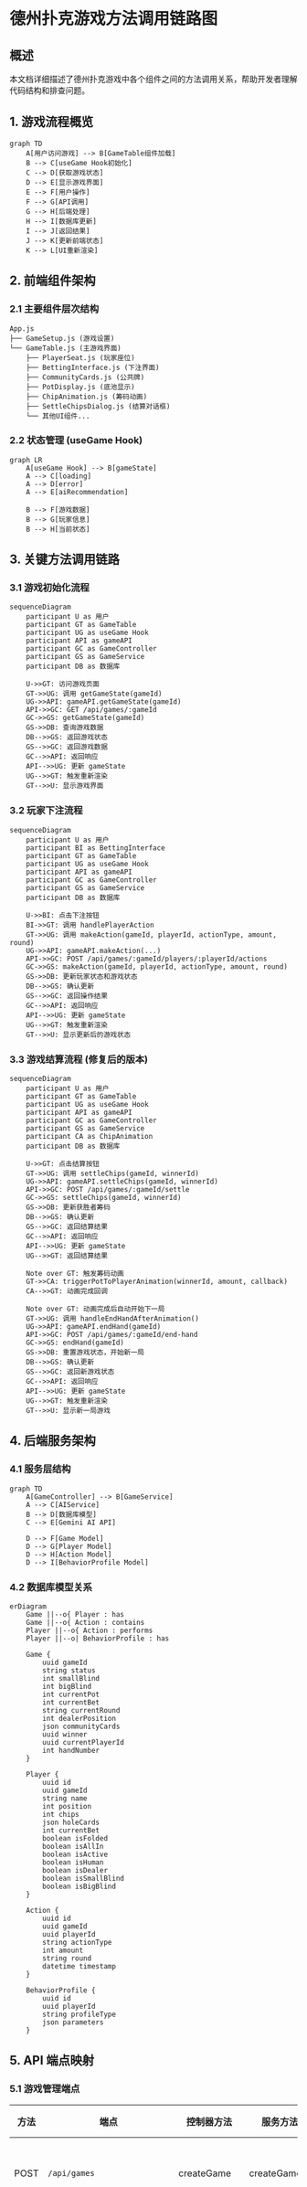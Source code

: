 # 德州扑克游戏方法调用链路图

## 概述
本文档详细描述了德州扑克游戏中各个组件之间的方法调用关系，帮助开发者理解代码结构和排查问题。

## 1. 游戏流程概览

```mermaid
graph TD
    A[用户访问游戏] --> B[GameTable组件加载]
    B --> C[useGame Hook初始化]
    C --> D[获取游戏状态]
    D --> E[显示游戏界面]
    E --> F[用户操作]
    F --> G[API调用]
    G --> H[后端处理]
    H --> I[数据库更新]
    I --> J[返回结果]
    J --> K[更新前端状态]
    K --> L[UI重新渲染]
```

## 2. 前端组件架构

### 2.1 主要组件层次结构

```
App.js
├── GameSetup.js (游戏设置)
└── GameTable.js (主游戏界面)
    ├── PlayerSeat.js (玩家座位)
    ├── BettingInterface.js (下注界面)
    ├── CommunityCards.js (公共牌)
    ├── PotDisplay.js (底池显示)
    ├── ChipAnimation.js (筹码动画)
    ├── SettleChipsDialog.js (结算对话框)
    └── 其他UI组件...
```

### 2.2 状态管理 (useGame Hook)

```mermaid
graph LR
    A[useGame Hook] --> B[gameState]
    A --> C[loading]
    A --> D[error]
    A --> E[aiRecommendation]
    
    B --> F[游戏数据]
    B --> G[玩家信息]
    B --> H[当前状态]
```

## 3. 关键方法调用链路

### 3.1 游戏初始化流程

```mermaid
sequenceDiagram
    participant U as 用户
    participant GT as GameTable
    participant UG as useGame Hook
    participant API as gameAPI
    participant GC as GameController
    participant GS as GameService
    participant DB as 数据库

    U->>GT: 访问游戏页面
    GT->>UG: 调用 getGameState(gameId)
    UG->>API: gameAPI.getGameState(gameId)
    API->>GC: GET /api/games/:gameId
    GC->>GS: getGameState(gameId)
    GS->>DB: 查询游戏数据
    DB-->>GS: 返回游戏状态
    GS-->>GC: 返回游戏数据
    GC-->>API: 返回响应
    API-->>UG: 更新 gameState
    UG-->>GT: 触发重新渲染
    GT-->>U: 显示游戏界面
```

### 3.2 玩家下注流程

```mermaid
sequenceDiagram
    participant U as 用户
    participant BI as BettingInterface
    participant GT as GameTable
    participant UG as useGame Hook
    participant API as gameAPI
    participant GC as GameController
    participant GS as GameService
    participant DB as 数据库

    U->>BI: 点击下注按钮
    BI->>GT: 调用 handlePlayerAction
    GT->>UG: 调用 makeAction(gameId, playerId, actionType, amount, round)
    UG->>API: gameAPI.makeAction(...)
    API->>GC: POST /api/games/:gameId/players/:playerId/actions
    GC->>GS: makeAction(gameId, playerId, actionType, amount, round)
    GS->>DB: 更新玩家状态和游戏状态
    DB-->>GS: 确认更新
    GS-->>GC: 返回操作结果
    GC-->>API: 返回响应
    API-->>UG: 更新 gameState
    UG-->>GT: 触发重新渲染
    GT-->>U: 显示更新后的游戏状态
```

### 3.3 游戏结算流程 (修复后的版本)

```mermaid
sequenceDiagram
    participant U as 用户
    participant GT as GameTable
    participant UG as useGame Hook
    participant API as gameAPI
    participant GC as GameController
    participant GS as GameService
    participant CA as ChipAnimation
    participant DB as 数据库

    U->>GT: 点击结算按钮
    GT->>UG: 调用 settleChips(gameId, winnerId)
    UG->>API: gameAPI.settleChips(gameId, winnerId)
    API->>GC: POST /api/games/:gameId/settle
    GC->>GS: settleChips(gameId, winnerId)
    GS->>DB: 更新获胜者筹码
    DB-->>GS: 确认更新
    GS-->>GC: 返回结算结果
    GC-->>API: 返回响应
    API-->>UG: 更新 gameState
    UG-->>GT: 返回结算结果
    
    Note over GT: 触发筹码动画
    GT->>CA: triggerPotToPlayerAnimation(winnerId, amount, callback)
    CA-->>GT: 动画完成回调
    
    Note over GT: 动画完成后自动开始下一局
    GT->>UG: 调用 handleEndHandAfterAnimation()
    UG->>API: gameAPI.endHand(gameId)
    API->>GC: POST /api/games/:gameId/end-hand
    GC->>GS: endHand(gameId)
    GS->>DB: 重置游戏状态，开始新一局
    DB-->>GS: 确认更新
    GS-->>GC: 返回新游戏状态
    GC-->>API: 返回响应
    API-->>UG: 更新 gameState
    UG-->>GT: 触发重新渲染
    GT-->>U: 显示新一局游戏
```

## 4. 后端服务架构

### 4.1 服务层结构

```mermaid
graph TD
    A[GameController] --> B[GameService]
    A --> C[AIService]
    B --> D[数据库模型]
    C --> E[Gemini AI API]
    
    D --> F[Game Model]
    D --> G[Player Model]
    D --> H[Action Model]
    D --> I[BehaviorProfile Model]
```

### 4.2 数据库模型关系

```mermaid
erDiagram
    Game ||--o{ Player : has
    Game ||--o{ Action : contains
    Player ||--o{ Action : performs
    Player ||--o| BehaviorProfile : has
    
    Game {
        uuid gameId
        string status
        int smallBlind
        int bigBlind
        int currentPot
        int currentBet
        string currentRound
        int dealerPosition
        json communityCards
        uuid winner
        uuid currentPlayerId
        int handNumber
    }
    
    Player {
        uuid id
        uuid gameId
        string name
        int position
        int chips
        json holeCards
        int currentBet
        boolean isFolded
        boolean isAllIn
        boolean isActive
        boolean isHuman
        boolean isDealer
        boolean isSmallBlind
        boolean isBigBlind
    }
    
    Action {
        uuid id
        uuid gameId
        uuid playerId
        string actionType
        int amount
        string round
        datetime timestamp
    }
    
    BehaviorProfile {
        uuid id
        uuid playerId
        string profileType
        json parameters
    }
```

## 5. API 端点映射

### 5.1 游戏管理端点

| 方法 | 端点 | 控制器方法 | 服务方法 | 描述 |
|------|------|------------|----------|------|
| POST | `/api/games` | createGame | createGame | 创建新游戏 |
| GET | `/api/games/:gameId` | getGameState | getGameState | 获取游戏状态 |
| POST | `/api/games/:gameId/players` | addPlayer | addPlayer | 添加玩家 |
| POST | `/api/games/:gameId/start` | startGame | startGame | 开始游戏 |

### 5.2 游戏操作端点

| 方法 | 端点 | 控制器方法 | 服务方法 | 描述 |
|------|------|------------|----------|------|
| POST | `/api/games/:gameId/players/:playerId/actions` | makeAction | makeAction | 玩家下注 |
| POST | `/api/games/:gameId/community-cards` | dealCommunityCards | dealCommunityCards | 发公共牌 |
| POST | `/api/games/:gameId/settle` | settleChips | settleChips | 结算筹码 |
| POST | `/api/games/:gameId/end-hand` | endHand | endHand | 结束当前手牌 |

### 5.3 AI 相关端点

| 方法 | 端点 | 控制器方法 | 服务方法 | 描述 |
|------|------|------------|----------|------|
| POST | `/api/games/:gameId/players/:playerId/ai-recommendation` | getAIRecommendation | getAIRecommendation | 获取AI建议 |

## 6. 关键状态管理

### 6.1 前端状态变量

```javascript
// GameTable.js 中的关键状态
const [gameState, setGameState] = useState(null);           // 游戏状态
const [currentPlayer, setCurrentPlayer] = useState(null);   // 当前玩家
const [chipAnimations, setChipAnimations] = useState([]);   // 筹码动画
const [pendingNextHand, setPendingNextHand] = useState(false); // 等待下一手牌
const [showdownAnimationCompleted, setShowdownAnimationCompleted] = useState(false); // 结算动画完成
```

### 6.2 游戏状态枚举

```javascript
// 游戏状态
status: 'waiting' | 'active' | 'completed' | 'cancelled'

// 游戏轮次
currentRound: 'preflop' | 'flop' | 'turn' | 'river' | 'showdown'

// 玩家动作
actionType: 'fold' | 'call' | 'raise' | 'check' | 'all-in'
```

## 7. 动画系统

### 7.1 筹码动画流程

```mermaid
graph TD
    A[触发动画] --> B[triggerPotToPlayerAnimation]
    B --> C[创建动画对象]
    C --> D[添加到动画列表]
    D --> E[ChipAnimation组件渲染]
    E --> F[CSS动画执行]
    F --> G[动画完成回调]
    G --> H[从动画列表移除]
    H --> I[执行后续操作]
```

### 7.2 动画状态管理

```javascript
// 动画对象结构
const animation = {
  id: uniqueId,           // 唯一标识
  fromPosition: {x, y},   // 起始位置
  toPosition: {x, y},     // 目标位置
  amount: number,         // 筹码金额
  isVisible: boolean,     // 是否可见
  isPotToPlayer: boolean, // 是否从底池到玩家
  onComplete: function    // 完成回调
};
```

## 8. 错误处理和调试

### 8.1 常见问题排查

1. **游戏状态不同步**
   - 检查 `getGameState` 调用时机
   - 确认数据库更新是否成功
   - 验证前端状态更新逻辑

2. **动画显示异常**
   - 检查 `chipAnimations` 状态
   - 确认位置计算是否正确
   - 验证CSS动画配置

3. **API调用失败**
   - 检查网络连接
   - 验证请求参数
   - 查看服务器日志

### 8.2 调试工具

```javascript
// 在浏览器控制台中查看游戏状态
console.log('Game State:', gameState);

// 查看动画状态
console.log('Chip Animations:', chipAnimations);

// 查看当前玩家
console.log('Current Player:', currentPlayer);
```

## 9. 性能优化建议

1. **减少不必要的重新渲染**
   - 使用 `useMemo` 和 `useCallback` 优化计算
   - 合理使用 `useEffect` 依赖数组

2. **动画性能优化**
   - 使用 CSS transform 而非 position 变化
   - 避免在动画期间进行复杂计算

3. **API调用优化**
   - 实现请求去重
   - 添加适当的缓存机制

## 10. 扩展功能

### 10.1 计划中的功能

- [ ] 实时多人游戏支持
- [ ] 更丰富的AI行为模式
- [ ] 游戏回放功能
- [ ] 统计分析面板

### 10.2 技术债务

- [ ] 统一错误处理机制
- [ ] 添加单元测试
- [ ] 优化数据库查询
- [ ] 改进代码注释和文档

---

*最后更新: 2024年12月*
*版本: 1.0*
